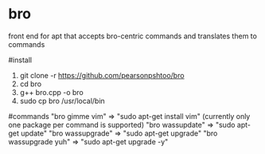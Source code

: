 # bro
front end for apt that accepts bro-centric commands and translates them to commands


#install
1) git clone -r https://github.com/pearsonpshtoo/bro
2) cd bro
3) g++ bro.cpp -o bro
4) sudo cp bro /usr/local/bin


#commands
"bro gimme vim"       =>   "sudo apt-get install vim" (currently only one package per command is supported)
"bro wassupdate"      =>   "sudo apt-get update"
"bro wassupgrade"     =>   "sudo apt-get upgrade"
"bro wassupgrade yuh" =>   "sudo apt-get upgrade -y"
